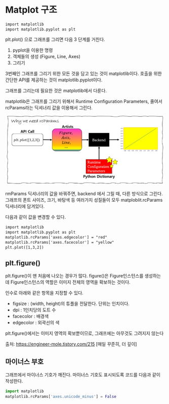 # Matplot 구조 

```
import matplotlib 
import matplotlib.pyplot as plt 
```


plt.plot() 으로 그래프를 그리면 다음 3 단계를 거친다. 

1. pyplot을 이용한 명령
2. 객체들의 생성 (Figure, Line, Axes)
3. 그리기


3번째인 그래프를 그리기 위한 모든 것을 담고 있는 것이 matplotlib이다. 호출을 위한 간단한 API를 제공하는 것이 matplotlib.pyplot이다. 

그래프를 그리는데 필요한 것은 matplotlib에서 다룬다. 


matplotlib은 그래프를 그리기 위해서 Runtime Configuration Parameters, 줄여서 rcParams라는 딕셔너리 값을 이용해서 그린다. 



![](../.gitbook/assets/matplot/matplot-26.png)



rmParams 딕셔너리의 값을 바꿔주면, backend 에서 그릴 때, 다른 방식으로 그린다. 그래프의 폰트 사이즈, 크기, 바탕색 등 여러가지 성질들이 모두 matploblit.rcParams 딕셔너리에 담겨있다. 

다음과 같이 값을 변경할 수 있다. 
```
import matplotlib 
import matplotlib.pyplot as plt 
matplotlib.rcParams['axes.edgecolor'] = "red"
matplotlib.rcParams['axes.facecolor'] = "yellow"
plt.plot([1,3,2])
```


## plt.figure() 

 plt.figure()이 맨 처음에 나오는 경우가 많다. figure()은 Figure인스턴스를 생성하는데 Figure인스턴스의 역할은 이미지 전체의 영역을 확보하는 것이다.

 인수로 아래와 같은 항목을 지정할 수 있다.

* figsize : (width, height)의 튜플을 전달한다. 단위는 인치이다.
* dpi : 1인치당의 도트 수
* facecolor : 배경색
* edgecolor : 외곽선의 색



plt.figure()에서는 이미지 영역의 확보뿐이므로, 그래프에는 아무것도 그려지지 않는다



출처: https://engineer-mole.tistory.com/215 [매일 꾸준히, 더 깊이]
## 마이너스 부호 


그래프에서 마이너스 기호가 깨진다. 마이너스 기호도 표시되도록 코드를 다음과 같이 작성한다. 
```python 
import matplotlib
matplotlib.rcParams['axes.unicode_minus'] = False
```







